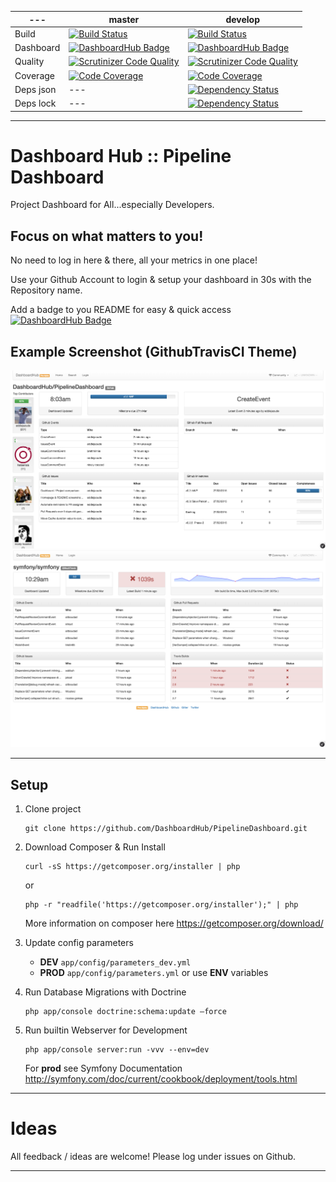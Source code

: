 | --- | master | develop |
| --- | ------ | ------- |
| Build | [![Build Status](https://travis-ci.org/DashboardHub/PipelineDashboard.svg?branch=master)](https://travis-ci.org/DashboardHub/PipelineDashboard) | [![Build Status](https://travis-ci.org/DashboardHub/PipelineDashboard.svg?branch=develop)](https://travis-ci.org/DashboardHub/PipelineDashboard) |
| Dashboard | [![DashboardHub Badge](https://dashboardhub.io/badge/5505d755493564.48070216?cachebuster=123)](https://travis-ci.org/DashboardHub/PipelineDashboard) | [![DashboardHub Badge](http://dashboardhub.io/badge/5505d755493564.48070216)](https://travis-ci.org/DashboardHub/PipelineDashboard) |
| Quality | [![Scrutinizer Code Quality](https://scrutinizer-ci.com/g/DashboardHub/PipelineDashboard/badges/quality-score.png?b=master)](https://scrutinizer-ci.com/g/DashboardHub/PipelineDashboard/?branch=master) | [![Scrutinizer Code Quality](https://scrutinizer-ci.com/g/DashboardHub/PipelineDashboard/badges/quality-score.png?b=develop)](https://scrutinizer-ci.com/g/DashboardHub/PipelineDashboard/?branch=develop) |
| Coverage | [![Code Coverage](https://scrutinizer-ci.com/g/DashboardHub/PipelineDashboard/badges/coverage.png?b=master)](https://scrutinizer-ci.com/g/DashboardHub/PipelineDashboard/?branch=master) | [![Code Coverage](https://scrutinizer-ci.com/g/DashboardHub/PipelineDashboard/badges/coverage.png?b=develop)](https://scrutinizer-ci.com/g/DashboardHub/PipelineDashboard/?branch=develop) |
| Deps json | --- | [![Dependency Status](https://www.versioneye.com/user/projects/54f2fad64f3108d1fa0008b1/badge.svg?style=flat)](https://www.versioneye.com/user/projects/54f2fad64f3108d1fa0008b1) |
| Deps lock | --- | [![Dependency Status](https://www.versioneye.com/user/projects/54f2fadb4f31083e1b00072d/badge.svg?style=flat)](https://www.versioneye.com/user/projects/54f2fadb4f31083e1b00072d) |

---

# Dashboard Hub :: Pipeline Dashboard

Project Dashboard for All...especially Developers. 

## Focus on what matters to you!

No need to log in here & there, all your metrics in one place!

Use your Github Account to login & setup your dashboard in 30s with the Repository name.

Add a badge to you README for easy & quick access [![DashboardHub Badge](http://dashboardhub.io/badge/5515130a761e94.06603079 "DashboardHub Badge")](http://dashboardhub.io/d/5515130a761e94.06603079)

## Example Screenshot (GithubTravisCI Theme)

![DashboardHub Screenshot of Github Theme](/doc/screenshot/Github.png "DashboardHub Screenshot of Github Theme")
![DashboardHub Screenshot of GithubTravis Theme](/doc/screenshot/GithubTravisCI.png "DashboardHub Screenshot of GithubTravis Theme")

---

## Setup

1. Clone project

   ```
   git clone https://github.com/DashboardHub/PipelineDashboard.git
   ```

2. Download Composer & Run Install

   ```
   curl -sS https://getcomposer.org/installer | php
   ```
   or
   ```
   php -r "readfile('https://getcomposer.org/installer');" | php
   ```

   More information on composer here https://getcomposer.org/download/

3. Update config parameters 
   * **DEV** `app/config/parameters_dev.yml`
   * **PROD** `app/config/parameters.yml` 
        or use **ENV** variables

4. Run Database Migrations with Doctrine

   ```
   php app/console doctrine:schema:update —force
   ```

5. Run builtin Webserver for Development

   ```
   php app/console server:run -vvv --env=dev
   ```

   For **prod** see Symfony Documentation http://symfony.com/doc/current/cookbook/deployment/tools.html

---

# Ideas

All feedback / ideas are welcome! Please log under issues on Github.

---
